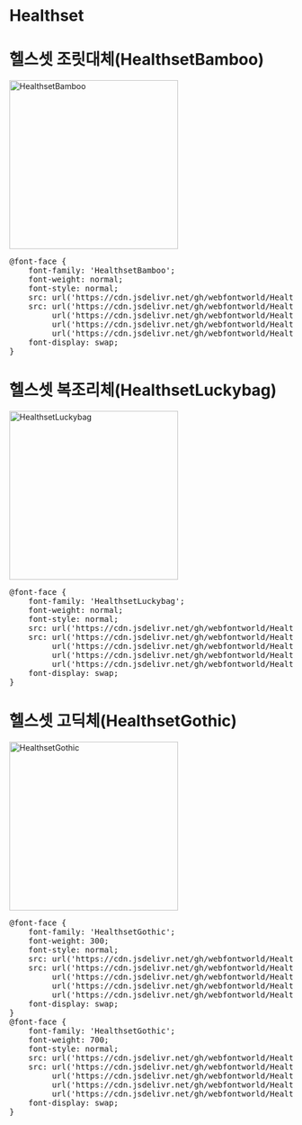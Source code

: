 # Healthset

# 헬스셋 조릿대체(HealthsetBamboo)
<a href="https://wess.tistory.com" target="_blank">
    <img src="https://webfontworld.github.io/Healthset/HealthsetBamboo.jpg" alt="HealthsetBamboo" style="width:300px">
</a>
<pre>
@font-face {
    font-family: 'HealthsetBamboo';
    font-weight: normal;
    font-style: normal;
    src: url('https://cdn.jsdelivr.net/gh/webfontworld/Healthset/HealthsetBamboo.eot');
    src: url('https://cdn.jsdelivr.net/gh/webfontworld/Healthset/HealthsetBamboo.eot?#iefix') format('embedded-opentype'),
         url('https://cdn.jsdelivr.net/gh/webfontworld/Healthset/HealthsetBamboo.woff2') format('woff2'),
         url('https://cdn.jsdelivr.net/gh/webfontworld/Healthset/HealthsetBamboo.woff') format('woff'),
         url('https://cdn.jsdelivr.net/gh/webfontworld/Healthset/HealthsetBamboo.ttf') format("truetype");
    font-display: swap;
} 
</pre>


# 헬스셋 복조리체(HealthsetLuckybag)
<a href="https://wess.tistory.com" target="_blank">
    <img src="https://webfontworld.github.io/Healthset/HealthsetLuckybag.jpg" alt="HealthsetLuckybag" style="width:300px">
</a>
<pre>
@font-face {
    font-family: 'HealthsetLuckybag';
    font-weight: normal;
    font-style: normal;
    src: url('https://cdn.jsdelivr.net/gh/webfontworld/Healthset/HealthsetLuckybag.eot');
    src: url('https://cdn.jsdelivr.net/gh/webfontworld/Healthset/HealthsetLuckybag.eot?#iefix') format('embedded-opentype'),
         url('https://cdn.jsdelivr.net/gh/webfontworld/Healthset/HealthsetLuckybag.woff2') format('woff2'),
         url('https://cdn.jsdelivr.net/gh/webfontworld/Healthset/HealthsetLuckybag.woff') format('woff'),
         url('https://cdn.jsdelivr.net/gh/webfontworld/Healthset/HealthsetLuckybag.ttf') format("truetype");
    font-display: swap;
} 
</pre>


# 헬스셋 고딕체(HealthsetGothic)
<a href="https://wess.tistory.com" target="_blank">
    <img src="https://webfontworld.github.io/Healthset/HealthsetGothic.jpg" alt="HealthsetGothic" style="width:300px">
</a>
<pre>
@font-face {
    font-family: 'HealthsetGothic';
    font-weight: 300;
    font-style: normal;
    src: url('https://cdn.jsdelivr.net/gh/webfontworld/Healthset/HealthsetGothic-Light.eot');
    src: url('https://cdn.jsdelivr.net/gh/webfontworld/Healthset/HealthsetGothic-Light.eot?#iefix') format('embedded-opentype'),
         url('https://cdn.jsdelivr.net/gh/webfontworld/Healthset/HealthsetGothic-Light.woff2') format('woff2'),
         url('https://cdn.jsdelivr.net/gh/webfontworld/Healthset/HealthsetGothic-Light.woff') format('woff'),
         url('https://cdn.jsdelivr.net/gh/webfontworld/Healthset/HealthsetGothic-Light.ttf') format("truetype");
    font-display: swap;
} 
@font-face {
    font-family: 'HealthsetGothic';
    font-weight: 700;
    font-style: normal;
    src: url('https://cdn.jsdelivr.net/gh/webfontworld/Healthset/HealthsetGothic-Bold.eot');
    src: url('https://cdn.jsdelivr.net/gh/webfontworld/Healthset/HealthsetGothic-Bold.eot?#iefix') format('embedded-opentype'),
         url('https://cdn.jsdelivr.net/gh/webfontworld/Healthset/HealthsetGothic-Bold.woff2') format('woff2'),
         url('https://cdn.jsdelivr.net/gh/webfontworld/Healthset/HealthsetGothic-Bold.woff') format('woff'),
         url('https://cdn.jsdelivr.net/gh/webfontworld/Healthset/HealthsetGothic-Bold.ttf') format("truetype");
    font-display: swap;
} 
</pre>

